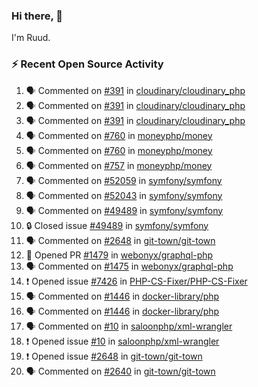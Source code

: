 ### Hi there, 👋

I'm Ruud.
 
### :zap: Recent Open Source Activity

<!--START_SECTION:activity-->
1. 🗣 Commented on [#391](https://github.com/cloudinary/cloudinary_php/issues/391#issuecomment-1817956769) in [cloudinary/cloudinary_php](https://github.com/cloudinary/cloudinary_php)
2. 🗣 Commented on [#391](https://github.com/cloudinary/cloudinary_php/issues/391#issuecomment-1817938670) in [cloudinary/cloudinary_php](https://github.com/cloudinary/cloudinary_php)
3. 🗣 Commented on [#391](https://github.com/cloudinary/cloudinary_php/issues/391#issuecomment-1817900714) in [cloudinary/cloudinary_php](https://github.com/cloudinary/cloudinary_php)
4. 🗣 Commented on [#760](https://github.com/moneyphp/money/pull/760#issuecomment-1816916067) in [moneyphp/money](https://github.com/moneyphp/money)
5. 🗣 Commented on [#760](https://github.com/moneyphp/money/pull/760#issuecomment-1816359176) in [moneyphp/money](https://github.com/moneyphp/money)
6. 🗣 Commented on [#757](https://github.com/moneyphp/money/pull/757#issuecomment-1816314696) in [moneyphp/money](https://github.com/moneyphp/money)
7. 🗣 Commented on [#52059](https://github.com/symfony/symfony/pull/52059#issuecomment-1814098958) in [symfony/symfony](https://github.com/symfony/symfony)
8. 🗣 Commented on [#52043](https://github.com/symfony/symfony/pull/52043#issuecomment-1814098508) in [symfony/symfony](https://github.com/symfony/symfony)
9. 🗣 Commented on [#49489](https://github.com/symfony/symfony/issues/49489#issuecomment-1814095022) in [symfony/symfony](https://github.com/symfony/symfony)
10. 🔒 Closed issue [#49489](https://github.com/symfony/symfony/issues/49489) in [symfony/symfony](https://github.com/symfony/symfony)
11. 🗣 Commented on [#2648](https://github.com/git-town/git-town/issues/2648#issuecomment-1813995678) in [git-town/git-town](https://github.com/git-town/git-town)
12. 💪 Opened PR [#1479](https://github.com/webonyx/graphql-php/pull/1479) in [webonyx/graphql-php](https://github.com/webonyx/graphql-php)
13. 🗣 Commented on [#1475](https://github.com/webonyx/graphql-php/pull/1475#issuecomment-1810102673) in [webonyx/graphql-php](https://github.com/webonyx/graphql-php)
14. ❗ Opened issue [#7426](https://github.com/PHP-CS-Fixer/PHP-CS-Fixer/issues/7426) in [PHP-CS-Fixer/PHP-CS-Fixer](https://github.com/PHP-CS-Fixer/PHP-CS-Fixer)
15. 🗣 Commented on [#1446](https://github.com/docker-library/php/issues/1446#issuecomment-1798047995) in [docker-library/php](https://github.com/docker-library/php)
16. 🗣 Commented on [#1446](https://github.com/docker-library/php/issues/1446#issuecomment-1794810816) in [docker-library/php](https://github.com/docker-library/php)
17. 🗣 Commented on [#10](https://github.com/saloonphp/xml-wrangler/issues/10#issuecomment-1794263088) in [saloonphp/xml-wrangler](https://github.com/saloonphp/xml-wrangler)
18. ❗ Opened issue [#10](https://github.com/saloonphp/xml-wrangler/issues/10) in [saloonphp/xml-wrangler](https://github.com/saloonphp/xml-wrangler)
19. ❗ Opened issue [#2648](https://github.com/git-town/git-town/issues/2648) in [git-town/git-town](https://github.com/git-town/git-town)
20. 🗣 Commented on [#2640](https://github.com/git-town/git-town/issues/2640#issuecomment-1792007228) in [git-town/git-town](https://github.com/git-town/git-town)
<!--END_SECTION:activity-->
